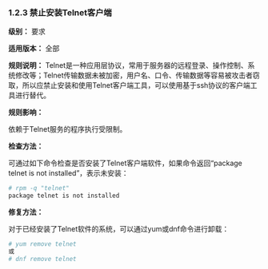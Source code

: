 ### 1.2.3 禁止安装Telnet客户端

**级别：** 要求

**适用版本：** 全部

**规则说明：** 
Telnet是一种应用层协议，常用于服务器的远程登录、操作控制、系统修改等；Telnet传输数据未被加密，用户名、口令、传输数据等容易被攻击者窃取，所以应禁止安装和使用Telnet客户端工具，可以使用基于ssh协议的客户端工具进行替代。

**规则影响：**

依赖于Telnet服务的程序执行受限制。

**检查方法：**

可通过如下命令检查是否安装了Telnet客户端软件，如果命令返回“package telnet is not installed”，表示未安装：

```bash
# rpm -q "telnet"
package telnet is not installed
```

**修复方法：**

对于已经安装了Telnet软件的系统，可以通过yum或dnf命令进行卸载：

```bash
# yum remove telnet
或
# dnf remove telnet
```
